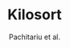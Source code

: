---
title: 'Kilosort'
description: 'This is the information about Project 2.'
author: 'Pachitariu et al.'
image:
    url: 'https://docs.astro.build/assets/full-logo-light.png'
    alt: 'The full Astro logo.'
tags: project-2-tags
---